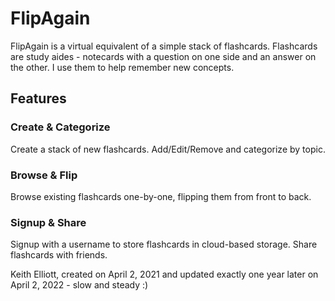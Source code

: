 # FlipAgain

FlipAgain is a virtual equivalent of a simple stack of flashcards.  Flashcards are study aides - notecards with a question on one side and an answer on the other.  I use them to help remember new concepts.

## Features

### Create & Categorize

Create a stack of new flashcards.  Add/Edit/Remove and categorize by topic.
### Browse & Flip

Browse existing flashcards one-by-one, flipping them from front to back.
### Signup & Share

Signup with a username to store flashcards in cloud-based storage.  Share flashcards with friends.


Keith Elliott, created on April 2, 2021 and updated exactly one year later on April 2, 2022 - slow and steady :)
